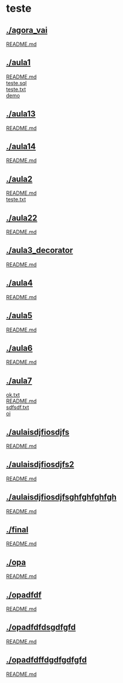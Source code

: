 # teste <br>
## [./agora_vai](https://github.com/IgorAvilaPereira/teste/tree/main/./agora_vai) <br>
[README.md](https://github.com/IgorAvilaPereira/teste/blob/main/./agora_vai/README.md) <br>
## [./aula1](https://github.com/IgorAvilaPereira/teste/tree/main/./aula1) <br>
[README.md](https://github.com/IgorAvilaPereira/teste/blob/main/./aula1/README.md) <br>
[teste.sql](https://github.com/IgorAvilaPereira/teste/blob/main/./aula1/teste.sql) <br>
[teste.txt](https://github.com/IgorAvilaPereira/teste/blob/main/./aula1/teste.txt) <br>
[demo](https://github.com/IgorAvilaPereira/teste/blob/main/./aula1/demo) <br>
## [./aula13](https://github.com/IgorAvilaPereira/teste/tree/main/./aula13) <br>
[README.md](https://github.com/IgorAvilaPereira/teste/blob/main/./aula13/README.md) <br>
## [./aula14](https://github.com/IgorAvilaPereira/teste/tree/main/./aula14) <br>
[README.md](https://github.com/IgorAvilaPereira/teste/blob/main/./aula14/README.md) <br>
## [./aula2](https://github.com/IgorAvilaPereira/teste/tree/main/./aula2) <br>
[README.md](https://github.com/IgorAvilaPereira/teste/blob/main/./aula2/README.md) <br>
[teste.txt](https://github.com/IgorAvilaPereira/teste/blob/main/./aula2/teste.txt) <br>
## [./aula22](https://github.com/IgorAvilaPereira/teste/tree/main/./aula22) <br>
[README.md](https://github.com/IgorAvilaPereira/teste/blob/main/./aula22/README.md) <br>
## [./aula3_decorator](https://github.com/IgorAvilaPereira/teste/tree/main/./aula3_decorator) <br>
[README.md](https://github.com/IgorAvilaPereira/teste/blob/main/./aula3_decorator/README.md) <br>
## [./aula4](https://github.com/IgorAvilaPereira/teste/tree/main/./aula4) <br>
[README.md](https://github.com/IgorAvilaPereira/teste/blob/main/./aula4/README.md) <br>
## [./aula5](https://github.com/IgorAvilaPereira/teste/tree/main/./aula5) <br>
[README.md](https://github.com/IgorAvilaPereira/teste/blob/main/./aula5/README.md) <br>
## [./aula6](https://github.com/IgorAvilaPereira/teste/tree/main/./aula6) <br>
[README.md](https://github.com/IgorAvilaPereira/teste/blob/main/./aula6/README.md) <br>
## [./aula7](https://github.com/IgorAvilaPereira/teste/tree/main/./aula7) <br>
[ok.txt](https://github.com/IgorAvilaPereira/teste/blob/main/./aula7/ok.txt) <br>
[README.md](https://github.com/IgorAvilaPereira/teste/blob/main/./aula7/README.md) <br>
[sdfsdf.txt](https://github.com/IgorAvilaPereira/teste/blob/main/./aula7/sdfsdf.txt) <br>
[oi](https://github.com/IgorAvilaPereira/teste/blob/main/./aula7/oi) <br>
## [./aulaisdjfiosdjfs](https://github.com/IgorAvilaPereira/teste/tree/main/./aulaisdjfiosdjfs) <br>
[README.md](https://github.com/IgorAvilaPereira/teste/blob/main/./aulaisdjfiosdjfs/README.md) <br>
## [./aulaisdjfiosdjfs2](https://github.com/IgorAvilaPereira/teste/tree/main/./aulaisdjfiosdjfs2) <br>
[README.md](https://github.com/IgorAvilaPereira/teste/blob/main/./aulaisdjfiosdjfs2/README.md) <br>
## [./aulaisdjfiosdjfsghfghfghfgh](https://github.com/IgorAvilaPereira/teste/tree/main/./aulaisdjfiosdjfsghfghfghfgh) <br>
[README.md](https://github.com/IgorAvilaPereira/teste/blob/main/./aulaisdjfiosdjfsghfghfghfgh/README.md) <br>
## [./final](https://github.com/IgorAvilaPereira/teste/tree/main/./final) <br>
[README.md](https://github.com/IgorAvilaPereira/teste/blob/main/./final/README.md) <br>
## [./opa](https://github.com/IgorAvilaPereira/teste/tree/main/./opa) <br>
[README.md](https://github.com/IgorAvilaPereira/teste/blob/main/./opa/README.md) <br>
## [./opadfdf](https://github.com/IgorAvilaPereira/teste/tree/main/./opadfdf) <br>
[README.md](https://github.com/IgorAvilaPereira/teste/blob/main/./opadfdf/README.md) <br>
## [./opadfdfdsgdfgfd](https://github.com/IgorAvilaPereira/teste/tree/main/./opadfdfdsgdfgfd) <br>
[README.md](https://github.com/IgorAvilaPereira/teste/blob/main/./opadfdfdsgdfgfd/README.md) <br>
## [./opadfdffdgdfgdfgfd](https://github.com/IgorAvilaPereira/teste/tree/main/./opadfdffdgdfgdfgfd) <br>
[README.md](https://github.com/IgorAvilaPereira/teste/blob/main/./opadfdffdgdfgdfgfd/README.md) <br>
